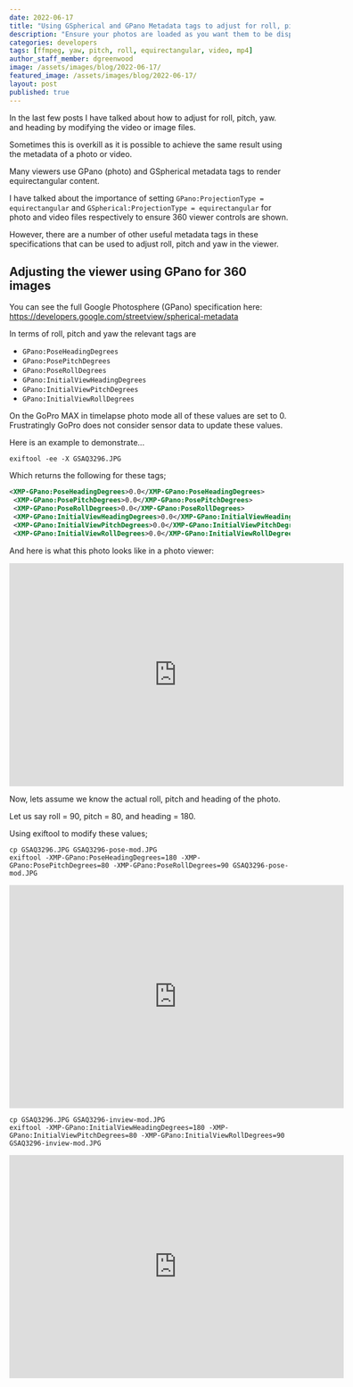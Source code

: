 ```yaml
---
date: 2022-06-17
title: "Using GSpherical and GPano Metadata tags to adjust for roll, pitch and heading"
description: "Ensure your photos are loaded as you want them to be displayed"
categories: developers
tags: [ffmpeg, yaw, pitch, roll, equirectangular, video, mp4]
author_staff_member: dgreenwood
image: /assets/images/blog/2022-06-17/
featured_image: /assets/images/blog/2022-06-17/
layout: post
published: true
---
```


In the last few posts I have talked about how to adjust for roll, pitch, yaw. and heading by modifying the video or image files.

Sometimes this is overkill as it is possible to achieve the same result using the metadata of a photo or video.

Many viewers use GPano (photo) and GSpherical metadata tags to render equirectangular content.

I have talked about the importance of setting `GPano:ProjectionType = equirectangular` and `GSpherical:ProjectionType = equirectangular` for photo and video files respectively to ensure 360 viewer controls are shown.

However, there are a number of other useful metadata tags in these specifications that can be used to adjust roll, pitch and yaw in the viewer.

## Adjusting the viewer using GPano for 360 images

You can see the full Google Photosphere (GPano) specification here: https://developers.google.com/streetview/spherical-metadata

In terms of roll, pitch and yaw the relevant tags are

* `GPano:PoseHeadingDegrees`
* `GPano:PosePitchDegrees`
* `GPano:PoseRollDegrees`
* `GPano:InitialViewHeadingDegrees`
* `GPano:InitialViewPitchDegrees`
* `GPano:InitialViewRollDegrees`

On the GoPro MAX in timelapse photo mode all of these values are set to 0. Frustratingly GoPro does not consider sensor data to update these values.

Here is an example to demonstrate...

```shell
exiftool -ee -X GSAQ3296.JPG
```

Which returns the following for these tags;

```xml
<XMP-GPano:PoseHeadingDegrees>0.0</XMP-GPano:PoseHeadingDegrees>
 <XMP-GPano:PosePitchDegrees>0.0</XMP-GPano:PosePitchDegrees>
 <XMP-GPano:PoseRollDegrees>0.0</XMP-GPano:PoseRollDegrees>
 <XMP-GPano:InitialViewHeadingDegrees>0.0</XMP-GPano:InitialViewHeadingDegrees>
 <XMP-GPano:InitialViewPitchDegrees>0.0</XMP-GPano:InitialViewPitchDegrees>
 <XMP-GPano:InitialViewRollDegrees>0.0</XMP-GPano:InitialViewRollDegrees>
```

And here is what this photo looks like in a photo viewer:

<iframe width="600" height="400" allowfullscreen style="border-style:none;" src="https://www.trekview.org/trekviewer.htm#panorama=https://www.trekview.org/assets/images/blog/2022-06-24/GSAQ3296.JPG&amp;autoLoad=true"></iframe>

Now, lets assume we know the actual roll, pitch and heading of the photo.

Let us say roll = 90, pitch = 80, and heading = 180.

Using exiftool to modify these values;

```shell
cp GSAQ3296.JPG GSAQ3296-pose-mod.JPG
exiftool -XMP-GPano:PoseHeadingDegrees=180 -XMP-GPano:PosePitchDegrees=80 -XMP-GPano:PoseRollDegrees=90 GSAQ3296-pose-mod.JPG
```

<iframe width="600" height="400" allowfullscreen style="border-style:none;" src="https://www.trekview.org/trekviewer.htm#panorama=https://www.trekview.org/assets/images/blog/2022-06-24/GSAQ3296-pose-mod.JPG&amp;autoLoad=true"></iframe>


```shell
cp GSAQ3296.JPG GSAQ3296-inview-mod.JPG
exiftool -XMP-GPano:InitialViewHeadingDegrees=180 -XMP-GPano:InitialViewPitchDegrees=80 -XMP-GPano:InitialViewRollDegrees=90 GSAQ3296-inview-mod.JPG
````

<iframe width="600" height="400" allowfullscreen style="border-style:none;" src="https://www.trekview.org/trekviewer.htm#panorama=https://www.trekview.org/assets/images/blog/2022-06-24/GSAQ3296-inview-mod.JPG&amp;autoLoad=true"></iframe>

